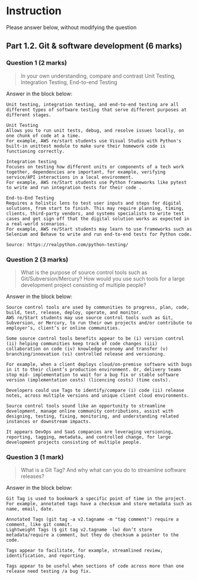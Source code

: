 # Instruction

Please answer below, without modifying the question

## Part 1.2. Git & software development (6 marks)

### Question 1 (2 marks)

> In your own understanding, compare and contrast Unit Testing, Integration Testing, End-to-end Testing

Answer in the block below:

```
Unit testing, integration testing, and end-to-end testing are all different types of software testing that serve different purposes at different stages.

Unit Testing
Allows you to run unit tests, debug, and resolve issues locally, on one chunk of code at a time.
For example, AWS re/start students use Visual Studio with Python's built-in unittest module to make sure their homework code is functioning correctly.

Integration testing
Focuses on testing how different units or components of a tech work together, dependencies are important, for example, verifying service/API interactions in a local environment.
For example, AWS re/Start students use Python frameworks like pytest to write and run integration tests for their code .

End-to-End Testing
Requires a holistic lens to test user inputs and steps for digital solutions, from start to finish. This may require planning, timing, clients, third-party vendors, and systems specialists to write test cases and get sign off that the digital solution works as expected in a real-world scenarios.
For example, AWS re/Start students may learn to use frameworks such as Selenium and Behave to write and run end-to-end tests for Python code.

Source: https://realpython.com/python-testing/
```

### Question 2 (3 marks)

> What is the purpose of source control tools such as Git/Subversion/Mercury? How would you use such tools for a large development project consisting of multiple people?

Answer in the block below:

```
Source control tools are used by communities to progress, plan, code, build, test, release, deploy, operate, and monitor.
AWS re/Start students may use source control tools such as Git, Subversion, or Mercury, to run their own projects and/or contribute to employer’s, client’s or online communities.

Some source control tools benefits appear to be (i) version control (ii) helping communities keep track of code changes (iii) collaboration on code (iv) knowledge economy and transfer (v) branching/innovation (vi) controlled release and versioning.

For example, when a client deploys cloud/on-premise software with bugs in it to their client’s production environment. Or, delivery teams stop mid- implementation to wait for a bug fix or stable software version (implementation costs) (licencing costs) (time costs).

Developers could use Tags to identify/compare (i) code (ii) release notes, across multiple versions and unique client cloud environments.

Source control tools sound like an opportunity to streamline development, manage online community contributions, assist with designing, testing, fixing, monitoring, and understanding related instances or downstream impacts.

It appears DevOps and SaaS companies are leveraging versioning, reporting, tagging, metadata, and controlled change, for large development projects consisting of multiple people.

```

### Question 3 (1 mark)

> What is a Git Tag? And why what can you do to streamline software releases?

Answer in the block below:

```
Git Tag is used to bookmark a specific point of time in the project.
For example, annotated tags have a checksum and store metadata such as name, email, date.

Annotated Tags (git tag -a v2.tagname -m "tag comment") require a comment, like git commit.
Lightweight Tags ($ git tag v2.tagname -lw) don’t store metadata/require a comment, but they do checksum a pointer to the code.

Tags appear to facilitate, for example, streamlined review, identification, and reporting.

Tags appear to be useful when sections of code across more than one release need testing /a bug fix.


```
